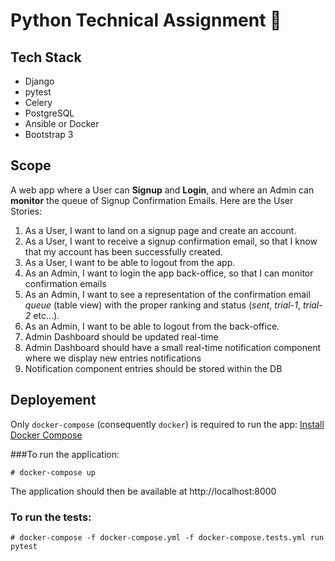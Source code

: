 # Python Technical Assignment 🙂

## Tech Stack

* Django
* pytest
* Celery
* PostgreSQL
* Ansible or Docker
* Bootstrap 3

## Scope

A web app where a User can **Signup** and **Login**, and where an Admin can **monitor** the queue of Signup Confirmation Emails. Here are the User Stories:

1. As a User, I want to land on a signup page and create an account.
2. As a User, I want to receive a signup confirmation email, so that I know that my account has been successfully created.
3. As a User, I want to be able to logout from the app.
4. As an Admin, I want to login the app back-office, so that I can monitor confirmation emails
5. As an Admin, I want to see a representation of the confirmation email *queue* (table view) with the proper ranking and status (*sent*, *trial-1*, *trial-2* etc…).
6. As an Admin, I want to be able to logout from the back-office.
7. Admin Dashboard should be updated real-time
8. Admin Dashboard should have a small real-time notification component where we display new entries notifications
9. Notification component entries should be stored within the DB 

## Deployement

Only `docker-compose` (consequently `docker`) is required to run the app: [Install Docker Compose](https://docs.docker.com/compose/install/)

###To run the application:

    # docker-compose up

The application should then be available at http://localhost:8000

### To run the tests:

    # docker-compose -f docker-compose.yml -f docker-compose.tests.yml run pytest
